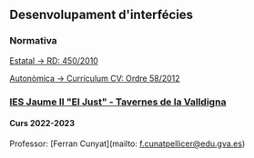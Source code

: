 ## Desenvolupament d'interfécies

### Normativa

[Estatal -> RD: 450/2010](https://ceice.gva.es/documents/161863064/162743975/BOE-A-2010-8067.pdf/d64463e2-9595-4200-8676-79146348d8b2)

[Autonòmica -> Currículum CV: Ordre 58/2012](https://ceice.gva.es/documents/161863064/162743975/2012_8694.pdf/8683d3f9-3115-4375-97f8-2ee02573ec53)

### [IES Jaume II "El Just" - Tavernes de la Valldigna](https://mestreacasa.gva.es/web/iesjaumeeljust)

#### Curs 2022-2023

Professor: [Ferran Cunyat](mailto: f.cunatpellicer@edu.gva.es)